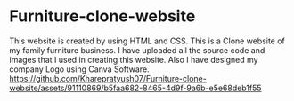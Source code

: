 # Furniture-clone-website
This website is created by using HTML and CSS. This is a Clone website of my family furniture business.
I have uploaded all the source code and images that I used in creating this website. Also I have designed my company Logo using Canva Software.
https://github.com/Kharepratyush07/Furniture-clone-website/assets/91110869/b5faa682-8465-4d9f-9a6b-e5e68deb1f55
